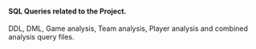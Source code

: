 #### SQL Queries related to the Project.

DDL, DML, Game analysis, Team analysis, Player analysis and combined analysis query files. 
